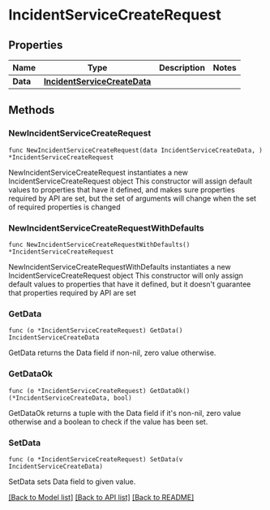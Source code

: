 # IncidentServiceCreateRequest

## Properties

Name | Type | Description | Notes
------------ | ------------- | ------------- | -------------
**Data** | [**IncidentServiceCreateData**](IncidentServiceCreateData.md) |  | 

## Methods

### NewIncidentServiceCreateRequest

`func NewIncidentServiceCreateRequest(data IncidentServiceCreateData, ) *IncidentServiceCreateRequest`

NewIncidentServiceCreateRequest instantiates a new IncidentServiceCreateRequest object
This constructor will assign default values to properties that have it defined,
and makes sure properties required by API are set, but the set of arguments
will change when the set of required properties is changed

### NewIncidentServiceCreateRequestWithDefaults

`func NewIncidentServiceCreateRequestWithDefaults() *IncidentServiceCreateRequest`

NewIncidentServiceCreateRequestWithDefaults instantiates a new IncidentServiceCreateRequest object
This constructor will only assign default values to properties that have it defined,
but it doesn't guarantee that properties required by API are set

### GetData

`func (o *IncidentServiceCreateRequest) GetData() IncidentServiceCreateData`

GetData returns the Data field if non-nil, zero value otherwise.

### GetDataOk

`func (o *IncidentServiceCreateRequest) GetDataOk() (*IncidentServiceCreateData, bool)`

GetDataOk returns a tuple with the Data field if it's non-nil, zero value otherwise
and a boolean to check if the value has been set.

### SetData

`func (o *IncidentServiceCreateRequest) SetData(v IncidentServiceCreateData)`

SetData sets Data field to given value.



[[Back to Model list]](../README.md#documentation-for-models) [[Back to API list]](../README.md#documentation-for-api-endpoints) [[Back to README]](../README.md)


